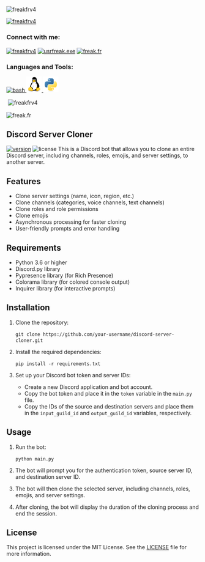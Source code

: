 <p align="left"> <img src="https://komarev.com/ghpvc/?username=freakfrv4&label=Profile%20views&color=0e75b6&style=flat" alt="freakfrv4" /> </p>

<p align="left"> <a href="https://twitter.com/freakfrv4" target="blank"><img src="https://img.shields.io/twitter/follow/Freak.fr?logo=twitter&style=for-the-badge" alt="freakfrv4" /></a> </p>

<h3 align="left">Connect with me:</h3>
<p align="left">
<a href="https://twitter.com/freakfrv4" target="blank"><img align="center" src="https://raw.githubusercontent.com/rahuldkjain/github-profile-readme-generator/master/src/images/icons/Social/twitter.svg" alt="freakfrv4" height="30" width="40" /></a>
<a href="https://instagram.com/usrfreak.exe" target="blank"><img align="center" src="https://raw.githubusercontent.com/rahuldkjain/github-profile-readme-generator/master/src/images/icons/Social/instagram.svg" alt="usrfreak.exe" height="30" width="40" /></a>
<a href="https://discord.gg/freak.fr" target="blank"><img align="center" src="https://raw.githubusercontent.com/rahuldkjain/github-profile-readme-generator/master/src/images/icons/Social/discord.svg" alt="freak.fr" height="30" width="40" /></a>
</p>

<h3 align="left">Languages and Tools:</h3>
<p align="left"> <a href="https://www.gnu.org/software/bash/" target="_blank" rel="noreferrer"> <img src="https://www.vectorlogo.zone/logos/gnu_bash/gnu_bash-icon.svg" alt="bash" width="40" height="40"/> </a> <a href="https://www.linux.org/" target="_blank" rel="noreferrer"> <img src="https://raw.githubusercontent.com/devicons/devicon/master/icons/linux/linux-original.svg" alt="linux" width="40" height="40"/> </a> <a href="https://www.python.org" target="_blank" rel="noreferrer"> <img src="https://raw.githubusercontent.com/devicons/devicon/master/icons/python/python-original.svg" alt="python" width="40" height="40"/> </a> </p>

<p>&nbsp;<img align="center" src="https://github-readme-stats.vercel.app/api?username=freakfrv4&show_icons=true&locale=en" alt="freakfrv4" /></p>
<p><img align="center" src="https://github-readme-streak-stats.herokuapp.com/?user=freakfrv4&" alt="freak.fr" /></p>

## Discord Server Cloner

[![version](https://img.shields.io/badge/version-1.0-red)](https://github.com/your-username/your-repo/releases/tag/v1.0.0)
![license](https://img.shields.io/badge/license-MIT-red)
This is a Discord bot that allows you to clone an entire Discord server, including channels, roles, emojis, and server settings, to another server.

## Features
- Clone server settings (name, icon, region, etc.)
- Clone channels (categories, voice channels, text channels)
- Clone roles and role permissions
- Clone emojis
- Asynchronous processing for faster cloning
- User-friendly prompts and error handling

## Requirements
- Python 3.6 or higher
- Discord.py library
- Pypresence library (for Rich Presence)
- Colorama library (for colored console output)
- Inquirer library (for interactive prompts)

## Installation
1. Clone the repository:
   ```
   git clone https://github.com/your-username/discord-server-cloner.git
   ```

2. Install the required dependencies:
   ```
   pip install -r requirements.txt
   ```

3. Set up your Discord bot token and server IDs:
   - Create a new Discord application and bot account.
   - Copy the bot token and place it in the `token` variable in the `main.py` file.
   - Copy the IDs of the source and destination servers and place them in the `input_guild_id` and `output_guild_id` variables, respectively.

## Usage
1. Run the bot:
   ```
   python main.py
   ```

2. The bot will prompt you for the authentication token, source server ID, and destination server ID.

3. The bot will then clone the selected server, including channels, roles, emojis, and server settings.

4. After cloning, the bot will display the duration of the cloning process and end the session.

## License
This project is licensed under the MIT License. See the [LICENSE](LICENSE) file for more information.
```
